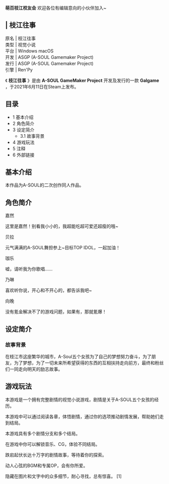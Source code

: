 **萌百枝江校友会** 欢迎各位有编辑意向的小伙伴加入~

|  枝江往事  
---  
原名  |  枝江往事   
类型  |  视觉小说   
平台  |  Windows  macOS   
开发  |  ASGP  (A-SOUL Gamemaker Project)   
发行  |  ASGP  (A-SOUL Gamemaker Project)   
引擎  |  Ren'Py   
  
《 **枝江往事** 》是由 **A-SOUL GameMaker Project** 开发及发行的一款 **Galgame**
，于2021年6月11日在Steam上发布。

##  目录

  * 1  基本介绍 
  * 2  角色简介 
  * 3  设定简介 
    * 3.1  故事背景 
  * 4  游戏玩法 
  * 5  注释 
  * 6  外部链接 

##  基本介绍

本作品为A-SOUL的二次创作同人作品。

##  角色简介

嘉然

这里是嘉然！别看我小小的，我超能吃超可爱还超瘦的哦~

贝拉

元气满满的A-SOUL舞担参上~目标TOP IDOL，一起加油！

珈乐

嘘，请听我为你歌唱……

乃琳

喜欢听你说，开心和不开心的，都告诉我吧~

向晚

没有氪金解决不了的游戏问题，如果有，那就氪爆！

##  设定简介

###  故事背景

在枝江市这座繁华的城市，A-Soul五个女孩为了自己的梦想努力奋斗，为了朋友，为了梦想，为了一切未来所希望获得的东西的互相扶持走向前方，最终和粉丝们一同走向明天的励志故事。

##  游戏玩法

本游戏是一个拥有完整剧情的视觉小说游戏，剧情是关于A-SOUL五个女孩的经历。

本游戏中可以通过阅读各章，体悟剧情，通过你的选项推动剧情发展，帮助她们走到结局。

本游戏具有多个剧情分支和多个结局。

在游戏中你可以解锁音乐、CG，体验不同结局。

跌宕起伏长达十万字的剧情故事，等待着你的探索。

动人心弦的BGM和专属OP，会有你所爱。

隐藏在图片和文字中的众多细节，耐心寻找，总有惊喜。  [1]